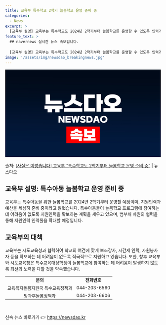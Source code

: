 ```yaml
---
title: 교육부 특수학교 2학기 늘봄학교 운영 준비 중
categories:
  - News
excerpt: >
  [교육부 설명] 교육부는 특수학교도 2024년 2학기부터 늘봄학교를 운영할 수 있도록 인력과 예산 확보 등을…
feature_text: >
  ## navernews 실시간 뉴스 속보입니다.

  [교육부 설명] 교육부는 특수학교도 2024년 2학기부터 늘봄학교를 운영할 수 있도록 인력과 예산 확보 등을…
image: '/assets/img/newsdao_breakingnews.jpg'
---
```


![뉴스다오 속보](/assets/img/newsdao_breakingnews.jpg)

<p>출처: <a href="https://newsdao.kr/3542" rel="dofollow">[사실은 이렇습니다] 교육부 “특수학교도 2학기부터 늘봄학교 운영 준비 중”</a> | 뉴스다오</p>

<h2 data-ke-size="size26">교육부 설명: 특수아동 늘봄학교 운영 준비 중</h2>
교육부는 특수아동을 위한 늘봄학교를 2024년 2학기부터 운영할 예정이며, 지원인력과 예산을 세심히 준비 중이라고 밝혔습니다. 특수아동들이 늘봄학교 프로그램에 참여하는 데 어려움이 없도록 지원인력을 확보하는 계획을 세우고 있으며, 범부처 차원의 협력을 통해 지원인력 인력풀을 확대할 예정입니다.

<h2 data-ke-size="size26">교육부의 대책</h2>
교육부는 시도교육청과 협력하여 학교의 여건에 맞게 보조강사, 시간제 인력, 자원봉사자 등을 확보하는 데 어려움이 없도록 적극적으로 지원하고 있습니다. 또한, 향후 교육부와 시도교육청은 특수교육대상학생이 늘봄학교에 참여하는 데 어려움이 발생하지 않도록 최선의 노력을 다할 것을 약속했습니다.

<table>
  <tr>
    <td style="text-align: center; height: 17px;"><b>문의</b></td>
    <td style="text-align: center; height: 17px;"><b>전화번호</b></td>
  </tr>
  <tr>
    <td style="text-align: center; height: 17px;">교육복지돌봄지원국 특수교육정책과</td>
    <td style="text-align: center; height: 17px;">044-203-6560</td>
  </tr>
  <tr>
    <td style="text-align: center; height: 17px;">방과후돌봄정책과</td>
    <td style="text-align: center; height: 17px;">044-203-6606</td>
  </tr>
</table>

<p data-ke-size="size16">&nbsp;</p> 

신속 뉴스 바로가기 👉 <a href="https://newsdao.kr" rel="dofollow">https://newsdao.kr</a>


